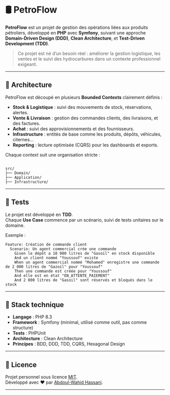 # 🛢️ PetroFlow

**PetroFlow** est un projet de gestion des opérations liées aux produits pétroliers, développé en **PHP** avec **Symfony**, suivant une approche **Domain-Driven Design (DDD)**, **Clean Architecture**, et **Test-Driven Development (TDD)**.

> Ce projet est né d’un besoin réel : améliorer la gestion logistique, les ventes et le suivi des hydrocarbures dans un contexte professionnel exigeant.

---

## 🧱 Architecture

PetroFlow est découpé en plusieurs **Bounded Contexts** clairement définis :

- **Stock & Logistique** : suivi des mouvements de stock, réservations, alertes.
- **Vente & Livraison** : gestion des commandes clients, des livraisons, et des factures.
- **Achat** : suivi des approvisionnements et des fournisseurs.
- **Infrastructure** : entités de base comme les produits, dépôts, véhicules, citernes...
- **Reporting** : lecture optimisée (CQRS) pour les dashboards et exports.

Chaque context suit une organisation stricte :

```

src/
├── Domain/
├── Application/
├── Infrastructure/

```

---

## 🧪 Tests

Le projet est développé en **TDD**.  
Chaque **Use Case** commence par un scénario, suivi de tests unitaires sur le domaine.

Exemple :

```gherkin
Feature: Création de commande client
  Scenario: Un agent commercial crée une commande
    Given le dépôt a 10 000 litres de "Gasoil" en stock disponible
    And un client nommé "Youssouf" existe
    When un agent commercial nommé "Mohamed" enregistre une commande de 2 000 litres de "Gazoil" pour "Youssouf"
    Then une commande est créée pour "Youssouf"
    And elle est en état "EN_ATTENTE_PAIEMENT"
    And 2 000 litres de "Gasoil" sont réservés et bloqués dans le stock
```

---

## 🔧 Stack technique

- **Langage** : PHP 8.3
- **Framework** : Symfony (minimal, utilisé comme outil, pas comme structure)
- **Tests** : PHPUnit
- **Architecture** : Clean Architecture
- **Principes** : BDD, DDD, TDD, CQRS, Hexagonal Design

---

## 📜 Licence

Projet personnel sous licence [MIT](LICENSE).  
Développé avec ❤️ par [Abdoul-Wahid Hassani](https://github.com/azad-YM).

---

